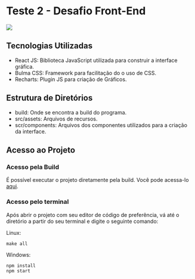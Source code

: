 <h1> Teste 2 - Desafio Front-End </h1>
<p>
    <img src="https://img.shields.io/badge/-ReactJS-blue"/>
</p>
<h2>Tecnologias Utilizadas</h2>
    <ul>
        <li>React JS: Biblioteca JavaScript utilizada para construir a interface gráfica.</li>
        <li>Bulma CSS: Framework para facilitação do o uso de CSS.</li>
        <li>Recharts: Plugin JS para criação de Gráficos.</li>
    </ul>

<h2>Estrutura de Diretórios</h2>
    <ul>
        <li>build: Onde se encontra a build do programa.</li>
        <li>src/assets: Arquivos de recursos.</li>
        <li>scr/components: Arquivos dos componentes utilizados para a criação da interface.</li>
    </ul>

<h2>Acesso ao Projeto</h2>

<h3>Acesso pela Build</h3>
<p>É possível executar o projeto diretamente pela build. Você pode acessa-lo <a href="https://github.com/Lellix/teste2/tree/master/build">aqui</a>.</p>
<h3>Acesso pelo terminal</h3>
<p>Após abrir o projeto com seu editor de código de preferência, vá até o diretório a partir do seu terminal e digite o seguinte comando:</p>
<p>Linux:</p>

```
make all
```

<p>Windows:</p>

```
npm install
npm start
```